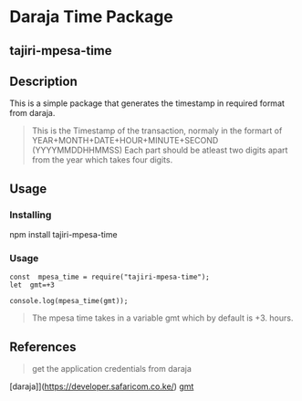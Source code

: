 # Daraja Time Package

## tajiri-mpesa-time

## Description

This is a simple package that generates the timestamp in required format from daraja.

> This is the Timestamp of the transaction, normaly in the formart of YEAR+MONTH+DATE+HOUR+MINUTE+SECOND (YYYYMMDDHHMMSS) Each part should be atleast two digits apart from the year which takes four digits.

## Usage

### Installing

npm install tajiri-mpesa-time

### Usage

    const  mpesa_time = require("tajiri-mpesa-time");
    let  gmt=+3

    console.log(mpesa_time(gmt));

> The mpesa time takes in a variable gmt which by default is +3. hours.

## References

> get the application credentials from daraja

[daraja]](https://developer.safaricom.co.ke/)
[gmt](https://www.google.com/search?q=gmt&oq=gmt&aqs=chrome..69i57j35i39l2j0i433i512j0i433i457i512j0i402j0i512l4.1915j0j1&sourceid=chrome&ie=UTF-8)
